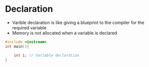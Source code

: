 # Declaration

* Varible declaration is like giving a blueprint to the compiler for the required variable
* Memory is not allocated when a variable is declared

```cpp
#include <iostream>
int main(){

    int i; // Variable declaration
}

```